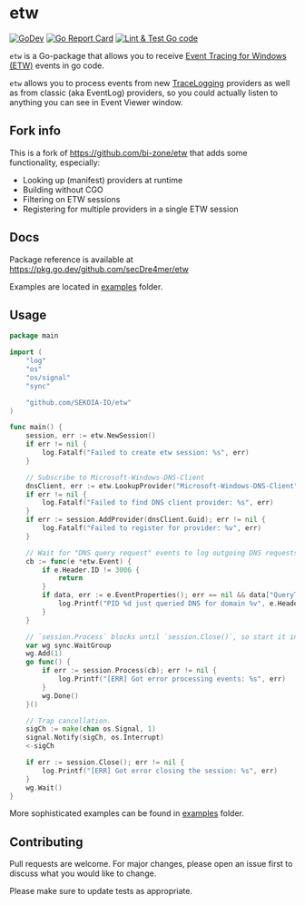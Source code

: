 # etw
[![GoDev](https://img.shields.io/static/v1?label=godev&message=reference&color=00add8&style=flat-square)](https://pkg.go.dev/github.com/bi-zone/etw)
[![Go Report Card](https://goreportcard.com/badge/github.com/bi-zone/etw)](https://goreportcard.com/report/github.com/bi-zone/etw)
[![Lint & Test Go code](https://img.shields.io/github/workflow/status/bi-zone/etw/Lint%20&%20Test%20Go%20code?style=flat-square)](https://github.com/bi-zone/etw/actions)


`etw` is a Go-package that allows you to receive [Event Tracing for Windows (ETW)](https://docs.microsoft.com/en-us/windows/win32/etw/about-event-tracing)
events in go code.

`etw` allows you to process events from new 
[TraceLogging](https://docs.microsoft.com/en-us/windows/win32/tracelogging/trace-logging-about) providers
as well as from classic (aka EventLog) providers, so you could actually listen to anything you can
see in Event Viewer window.

## Fork info

This is a fork of https://github.com/bi-zone/etw that adds some functionality, especially:
 - Looking up (manifest) providers at runtime
 - Building without CGO
 - Filtering on ETW sessions
 - Registering for multiple providers in a single ETW session

## Docs
Package reference is available at https://pkg.go.dev/github.com/secDre4mer/etw

Examples are located in [examples](./examples) folder.

## Usage

```go
package main

import (
	"log"
	"os"
	"os/signal"
	"sync"

	"github.com/SEKOIA-IO/etw"
)

func main() {
	session, err := etw.NewSession()
	if err != nil {
		log.Fatalf("Failed to create etw session: %s", err)
	}

	// Subscribe to Microsoft-Windows-DNS-Client
	dnsClient, err := etw.LookupProvider("Microsoft-Windows-DNS-Client")
	if err != nil {
		log.Fatalf("Failed to find DNS client provider: %s", err)
    }
	if err := session.AddProvider(dnsClient.Guid); err != nil {
		log.Fatalf("Failed to register for provider: %v", err)
	}

	// Wait for "DNS query request" events to log outgoing DNS requests.
	cb := func(e *etw.Event) {
		if e.Header.ID != 3006 {
			return
		}
		if data, err := e.EventProperties(); err == nil && data["QueryType"] == "1" {
			log.Printf("PID %d just queried DNS for domain %v", e.Header.ProcessID, data["QueryName"])
		}
	}

	// `session.Process` blocks until `session.Close()`, so start it in routine.
	var wg sync.WaitGroup
	wg.Add(1)
	go func() {
		if err := session.Process(cb); err != nil {
			log.Printf("[ERR] Got error processing events: %s", err)
		}
		wg.Done()
	}()

	// Trap cancellation.
	sigCh := make(chan os.Signal, 1)
	signal.Notify(sigCh, os.Interrupt)
	<-sigCh

	if err := session.Close(); err != nil {
		log.Printf("[ERR] Got error closing the session: %s", err)
	}
	wg.Wait()
}

```

More sophisticated examples can be found in [examples](./examples) folder.

## Contributing
Pull requests are welcome. For major changes, please open an issue first to discuss what you would like to change.

Please make sure to update tests as appropriate.